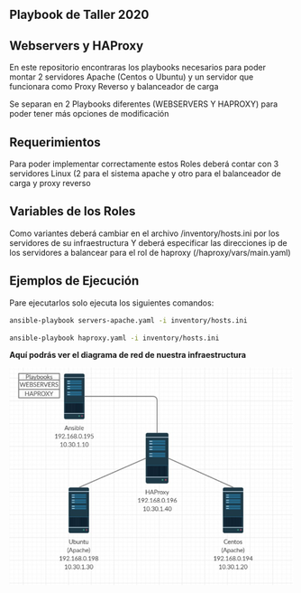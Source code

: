 ## Playbook de Taller 2020


## Webservers y HAProxy

En este repositorio encontraras los playbooks necesarios para poder montar 2 servidores Apache (Centos o Ubuntu) y un servidor que funcionara como Proxy Reverso y balanceador de carga

Se separan en 2 Playbooks diferentes (WEBSERVERS Y HAPROXY) para poder tener más opciones de modificación

## Requerimientos

Para poder implementar correctamente estos Roles deberá contar con 3 servidores Linux (2 para el sistema apache y otro para el balanceador de carga y proxy reverso

## Variables de los Roles

Como variantes deberá cambiar en el archivo /inventory/hosts.ini por los servidores de su infraestructura
Y deberá especificar las direcciones ip de los servidores a balancear para el rol de haproxy (/haproxy/vars/main.yaml)


## Ejemplos de Ejecución

Pare ejecutarlos solo ejecuta los siguientes comandos:

```bash
ansible-playbook servers-apache.yaml -i inventory/hosts.ini
```
```bash
ansible-playbook haproxy.yaml -i inventory/hosts.ini
```

**Aquí podrás ver el diagrama de red de nuestra infraestructura**

![Screenshot](estructura.jpg)


